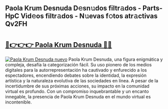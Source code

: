 ## Paola Krum Desnuda D𝚎sn𝚞dos filtr𝚊dos - Parts-HpC Vid𝚎os filtr𝚊dos - N𝚞evas f𝚘tos atr𝚊ctivas Qv2FH

# <h2><a href="http://mb54c5.tromn.icu/?c=Paola+Krum+Desnuda">🔗👉👉👉 Paola Krum Desnuda 🔗🔗</a></h2>

[![Paola Krum Desnuda nuevo](https://i.imgur.com/pEAQMta.gif)](http://mb54c5.tromn.icu/?c=Paola+Krum+Desnuda)
Paola Krum Desnuda, una figura enigmática y compleja, desafía la categorización fácil. Su uso pionero de los medios digitales para la autorrepresentación ha cautivado y enfurecido a los espectadores, encendiendo debates sobre la identidad, la expresión artística y la naturaleza evolutiva de las sociedades en línea. A pesar de la incertidumbre de sus próximas acciones, su impacto en la comunidad virtual es profundo. Con un compromiso inquebrantable y un encanto innegable, la presencia de Paola Krum Desnuda en el mundo virtual es incontenible.
